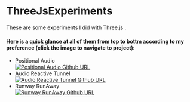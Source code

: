 # ThreeJsExperiments

These are some experiments I did with Three.js .

#### Here is a quick glance at all of them from top to bottm according to my preference (click the image to navigate to project):
* Positional Audio\
[![Positional Audio Github URL](http://i3.ytimg.com/vi/9gBW8XEyMP8/maxresdefault.jpg)](https://github.com/pranav0281999/PositionalAudio/)
* Audio Reactive Tunnel\
[![Audio Reactive Tunnel Github URL](http://i3.ytimg.com/vi/zhiUiRYl9nc/maxresdefault.jpg)](https://github.com/pranav0281999/AudioReactiveTunnel/)
* Runway RunAway\
[![Runway RunAway Github URL](http://i3.ytimg.com/vi/ofzENvSaH3I/maxresdefault.jpg)](https://github.com/pranav0281999/RunwayRunAway/)
